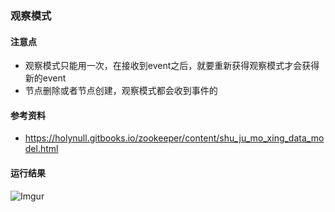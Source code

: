 ### 观察模式

#### 注意点
 - 观察模式只能用一次，在接收到event之后，就要重新获得观察模式才会获得新的event
 - 节点删除或者节点创建，观察模式都会收到事件的

#### 参考资料
 - https://holynull.gitbooks.io/zookeeper/content/shu_ju_mo_xing_data_model.html

#### 运行结果
![Imgur](https://i.imgur.com/hQtNXj9.png)